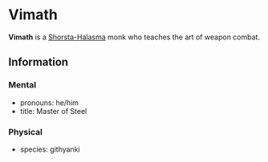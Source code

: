 # Vimath

**Vimath** is a [Shorsta-Halasma](../) monk who teaches the art of weapon combat.

## Information

### Mental

- pronouns: he/him
- title: Master of Steel

### Physical

- species: githyanki
